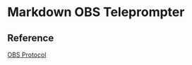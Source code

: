 # Markdown OBS Teleprompter



## Reference

[OBS Protocol](https://github.com/Palakis/obs-websocket/blob/4.x-current/docs/generated/protocol.md)

